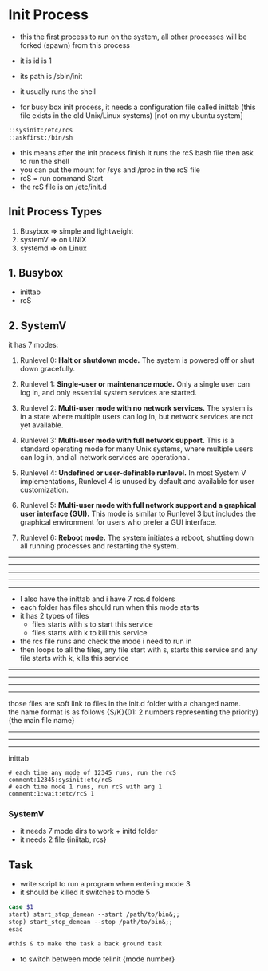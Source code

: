 # Init Process 

- this the first process to run on the system, all other processes will be forked (spawn) from this process
- it is id is 1
- its path is /sbin/init
- it usually runs the shell

- for busy box init process, it needs a configuration file called inittab (this file exists in the old Unix/Linux systems) [not on my ubuntu system]

```bash
::sysinit:/etc/rcs
::askfirst:/bin/sh
```

- this means after the init process finish it runs the rcS bash file then ask to run the shell
- you can put the mount for /sys and /proc in the rcS file
- rcS = run command Start
- the rcS file is on /etc/init.d

## Init Process Types
1. Busybox => simple and lightweight
2. systemV => on UNIX
3. systemd => on Linux

## 1. Busybox
- inittab
- rcS

## 2. SystemV
it has 7 modes:
1. Runlevel 0: **Halt or shutdown mode.** The system is powered off or shut down gracefully.

2. Runlevel 1: **Single-user or maintenance mode.** Only a single user can log in, and only essential system services are started.

3. Runlevel 2: **Multi-user mode with no network services.** The system is in a state where multiple users can log in, but network services are not yet available.

4. Runlevel 3: **Multi-user mode with full network support.** This is a standard operating mode for many Unix systems, where multiple users can log in, and all network services are operational.

5. Runlevel 4: **Undefined or user-definable runlevel.** In most System V implementations, Runlevel 4 is unused by default and available for user customization.

6. Runlevel 5: **Multi-user mode with full network support and a graphical user interface (GUI).** This mode is similar to Runlevel 3 but includes the graphical environment for users who prefer a GUI interface.

7. Runlevel 6: **Reboot mode.** The system initiates a reboot, shutting down all running processes and restarting the system.

---
---
---
---
---


- I also have the inittab and i have 7 rcs.d folders 
- each folder has files should run when this mode starts
- it has 2 types of files
    - files starts with s to start this service
    - files starts with k to kill this service
- the rcs file runs and check the mode i need to run in
- then loops to all the files, any file start with s, starts this service and any file starts with k, kills this service 

---
---
---
---
those files are soft link to files in the init.d folder with a changed name.\
the name format is as follows
{S/K}{01: 2 numbers representing the priority}{the main file name}

---
---
---
inittab

```
# each time any mode of 12345 runs, run the rcS
comment:12345:sysinit:etc/rcS
# each time mode 1 runs, run rcS with arg 1
comment:1:wait:etc/rcS 1
```


### SystemV
- it needs 7 mode dirs to work + initd folder
- it needs 2 file {iniitab, rcs}


## Task
- write script to run a program when entering mode 3 
- it should be killed it switches to mode 5

```bash
case $1
start) start_stop_demean --start /path/to/bin&;;
stop) start_stop_demean --stop /path/to/bin&;;
esac

#this & to make the task a back ground task
```
- to switch between mode 
telinit {mode number}

